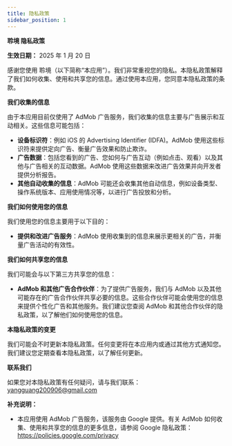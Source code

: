 ```yaml
---
title: 隐私政策
sidebar_position: 1
---
```


**聆境 隐私政策**

**生效日期：** 2025 年 1 月 20 日

感谢您使用 聆境（以下简称“本应用”）。我们非常重视您的隐私。本隐私政策解释了我们如何收集、使用和共享您的信息。通过使用本应用，您同意本隐私政策的条款。

**我们收集的信息**

由于本应用目前仅使用了 AdMob 广告服务，我们收集的信息主要与广告展示和互动相关。这些信息可能包括：

- **设备标识符**：例如 iOS 的 Advertising Identifier (IDFA)。AdMob 使用这些标识符来提供定向广告、衡量广告效果和防止欺诈。
- **广告数据**：包括您看到的广告、您如何与广告互动（例如点击、观看）以及其他与广告相关的互动数据。AdMob 使用这些数据来改进广告效果并向开发者提供分析报告。
- **其他自动收集的信息**：AdMob 可能还会收集其他自动信息，例如设备类型、操作系统版本、应用使用情况等，以进行广告投放和分析。

**我们如何使用您的信息**

我们使用您的信息主要用于以下目的：

- **提供和改进广告服务**：AdMob 使用收集到的信息来展示更相关的广告，并衡量广告活动的有效性。

**我们如何共享您的信息**

我们可能会与以下第三方共享您的信息：

- **AdMob 和其他广告合作伙伴**：为了提供广告服务，我们与 AdMob 以及其他可能存在的广告合作伙伴共享必要的信息。这些合作伙伴可能会使用您的信息来提供个性化广告和其他服务。我们建议您查阅 AdMob 和其他合作伙伴的隐私政策，以了解他们如何使用您的信息。

**本隐私政策的变更**

我们可能会不时更新本隐私政策。任何变更将在本应用内或通过其他方式通知您。我们建议您定期查看本隐私政策，以了解任何更新。

**联系我们**

如果您对本隐私政策有任何疑问，请与我们联系： yangguang200906@gmail.com

**补充说明：**

- 本应用使用 AdMob 广告服务，该服务由 Google 提供。有关 AdMob 如何收集、使用和共享您的信息的更多信息，请参阅 Google 隐私政策：https://policies.google.com/privacy
